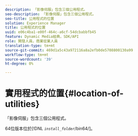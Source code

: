 ```yaml
---
description: 「影像伺服」包含三個公用程式。
seo-description: 「影像伺服」包含三個公用程式。
seo-title: 公用程式的位置
solution: Experience Manager
title: 公用程式的位置
uuid: e06c4ba1-e00f-464c-a6cf-54dcbabbfb45
feature: Dynamic Media經典，SDK/API
role: 開發人員，商業從業人員
translation-type: tm+mt
source-git-commit: 469d1a5c43a972116a8a2efb0de5708800130a99
workflow-type: tm+mt
source-wordcount: '39'
ht-degree: 0%

---
```



# 實用程式的位置{#location-of-utilities}

「影像伺服」包含三個公用程式。

64位版本位於&#x200B;[!DNL *`install_folder`*/bin64/]。
